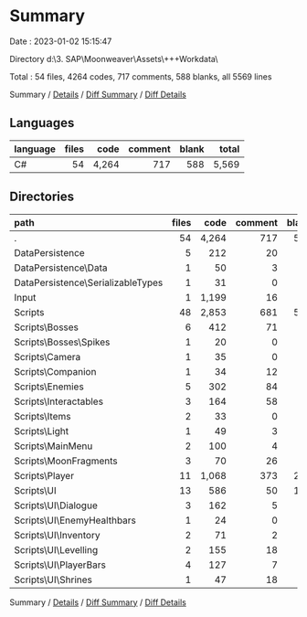 # Summary

Date : 2023-01-02 15:15:47

Directory d:\\3. SAP\\Moonweaver\\Assets\\+++Workdata\\

Total : 54 files,  4264 codes, 717 comments, 588 blanks, all 5569 lines

Summary / [Details](details.md) / [Diff Summary](diff.md) / [Diff Details](diff-details.md)

## Languages
| language | files | code | comment | blank | total |
| :--- | ---: | ---: | ---: | ---: | ---: |
| C# | 54 | 4,264 | 717 | 588 | 5,569 |

## Directories
| path | files | code | comment | blank | total |
| :--- | ---: | ---: | ---: | ---: | ---: |
| . | 54 | 4,264 | 717 | 588 | 5,569 |
| DataPersistence | 5 | 212 | 20 | 34 | 266 |
| DataPersistence\\Data | 1 | 50 | 3 | 4 | 57 |
| DataPersistence\\SerializableTypes | 1 | 31 | 0 | 5 | 36 |
| Input | 1 | 1,199 | 16 | 16 | 1,231 |
| Scripts | 48 | 2,853 | 681 | 538 | 4,072 |
| Scripts\\Bosses | 6 | 412 | 71 | 75 | 558 |
| Scripts\\Bosses\\Spikes | 1 | 20 | 0 | 4 | 24 |
| Scripts\\Camera | 1 | 35 | 0 | 5 | 40 |
| Scripts\\Companion | 1 | 34 | 12 | 5 | 51 |
| Scripts\\Enemies | 5 | 302 | 84 | 56 | 442 |
| Scripts\\Interactables | 3 | 164 | 58 | 30 | 252 |
| Scripts\\Items | 2 | 33 | 0 | 6 | 39 |
| Scripts\\Light | 1 | 49 | 3 | 9 | 61 |
| Scripts\\MainMenu | 2 | 100 | 4 | 11 | 115 |
| Scripts\\MoonFragments | 3 | 70 | 26 | 18 | 114 |
| Scripts\\Player | 11 | 1,068 | 373 | 219 | 1,660 |
| Scripts\\UI | 13 | 586 | 50 | 104 | 740 |
| Scripts\\UI\\Dialogue | 3 | 162 | 5 | 35 | 202 |
| Scripts\\UI\\EnemyHealthbars | 1 | 24 | 0 | 8 | 32 |
| Scripts\\UI\\Inventory | 2 | 71 | 2 | 14 | 87 |
| Scripts\\UI\\Levelling | 2 | 155 | 18 | 19 | 192 |
| Scripts\\UI\\PlayerBars | 4 | 127 | 7 | 18 | 152 |
| Scripts\\UI\\Shrines | 1 | 47 | 18 | 10 | 75 |

Summary / [Details](details.md) / [Diff Summary](diff.md) / [Diff Details](diff-details.md)